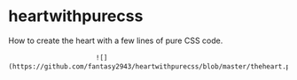 # heartwithpurecss
How to create the heart with a few lines of pure CSS code.


                          ![](https://github.com/fantasy2943/heartwithpurecss/blob/master/theheart.png)
